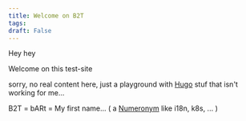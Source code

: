 ```yaml
---
title: Welcome on B2T
tags:
draft: False
---
```


Hey hey

Welcome on this test-site

sorry, no real content here, just a playground with [Hugo](https://gohugo.io/) stuf that isn't working for me...

B2T = bARt = My first name... ( a [Numeronym](https://en.wikipedia.org/wiki/Numeronym) like i18n, k8s, ... )

